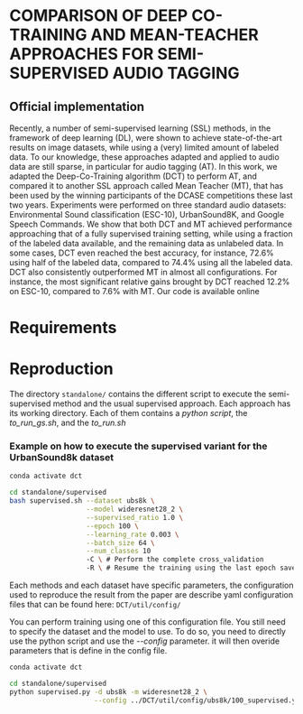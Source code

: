 # COMPARISON OF DEEP CO-TRAINING AND MEAN-TEACHER APPROACHES FOR SEMI-SUPERVISED AUDIO TAGGING
## Official implementation

Recently, a number of semi-supervised learning (SSL) methods, in the framework of deep learning (DL), were shown to achieve state-of-the-art results on image datasets, while using a (very) limited amount of labeled data. To our knowledge, these approaches adapted and applied to audio data are still sparse, in particular for audio tagging (AT). In this work, we adapted the Deep-Co-Training algorithm (DCT) to perform AT, and compared it to another SSL approach called Mean Teacher (MT), that has been used by the winning participants of the DCASE competitions these last two years. Experiments were performed on three standard audio datasets: Environmental Sound classification (ESC-10), UrbanSound8K, and Google Speech Commands. We show that both DCT and MT achieved performance approaching that of a fully supervised training setting, while using a fraction of the labeled data available, and the remaining data as unlabeled data. In some cases, DCT even reached the best accuracy, for instance, 72.6% using half of the labeled data, compared to 74.4% using all the labeled data. DCT also consistently outperformed MT in almost all configurations. For instance, the most significant relative gains brought by DCT reached 12.2% on ESC-10, compared to 7.6% with MT. Our code is available online

# Requirements

# Reproduction
The directory `standalone/` contains the different script to execute the semi-supervised method and the usual supervised approach. Each approach has its working directory. Each of them contains a *python script*, the *to_run_gs.sh*, and the *to_run.sh*

### Example on how to execute the supervised variant for the UrbanSound8k dataset
```bash
conda activate dct

cd standalone/supervised
bash supervised.sh --dataset ubs8k \
                   --model wideresnet28_2 \
                   --supervised_ratio 1.0 \
                   --epoch 100 \
                   --learning_rate 0.003 \
                   --batch_size 64 \
                   --num_classes 10
                   -C \ # Perform the complete cross_validation
                   -R \ # Resume the training using the last epoch saved
```

Each methods and each dataset have specific parameters, the configuration used to reproduce the result from the paper are describe yaml configuration files that can be found here: `DCT/util/config/`

You can perform training using one of this configuration file. You still need to specify the dataset and the model to use. To do so, you need to directly use the python script and use the *--config* parameter. it will then overide parameters that is define in the config file.

```bash
conda activate dct

cd standalone/supervised
python supervised.py -d ubs8k -m wideresnet28_2 \
                     --config ../DCT/util/config/ubs8k/100_supervised.yml
```
